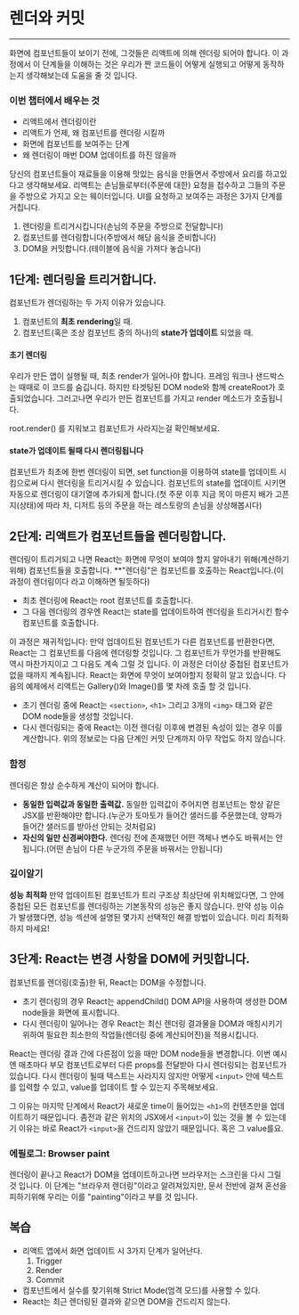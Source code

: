 # 렌더와 커밋
---
화면에 컴포넌트들이 보이기 전에, 그것들은 리액트에 의해 렌더링 되어야 합니다. 이 과정에서 이 단계들을 이해하는 것은 우리가 짠 코드들이 어떻게 실행되고 어떻게 동작하는지 생각해보는데 도움을 줄 것 입니다. 

### 이번 챕터에서 배우는 것
- 리액트에서 렌더링이란
- 리액트가 언제, 왜 컴포넌트를 렌더링 시킬까 
- 화면에 컴포넌트를 보여주는 단계
- 왜 렌더링이 매번 DOM 업데이트를 하진 않을까

당신의 컴포넌트들이 재료들을 이용해 맛있는 음식을 만들면서 주방에서 요리를 하고있다고 생각해보세요. 리액트는 손님들로부터(주문에 대한) 요청을 접수하고 그들의 주문을 주방으로 가지고 오는 웨이터입니다. UI를 요청하고 보여주는 과정은 3가지 단계를 거칩니다.
1. 렌더링을 트리거시킵니다(손님의 주문을 주방으로 전달합니다)
2. 컴포넌트를 렌더링합니다(주방에서 해당 음식을 준비합니다) 
3. DOM을 커밋합니다.(테이블에 음식을 가져다 놓습니다)

## 1단계: 렌더링을 트리거합니다.
컴포넌트가 렌더링하는 두 가지 이유가 있습니다.
1. 컴포넌트의 **최초 rendering**일 때.
2. 컴포넌트(혹은 조상 컴포넌트 중의 하나)의 **state가 업데이트** 되었을 때. 

#### 초기 렌더링
우리가 만든 앱이 실행될 때, 최초 render가 일어나야 합니다. 프레임 워크나 샌드박스는 때때로 이 코드를 숨깁니다. 하지만 타겟팅된 DOM node와 함께 createRoot가 호출되었습니다. 그러고나면 우리가 만든 컴포넌트를 가지고 render 메소드가 호출됩니다.

root.render() 를 지워보고 컴포넌트가 사라지는걸 확인해보세요.

#### state가 업데이트 될때 다시 렌더링됩니다
컴포넌트가 최초에 한번 렌더링이 되면, set function을 이용하여 state를 업데이트 시킴으로써 다시 렌더링을 트리거시킬 수 있습니다. 컴포넌트의 state를 업데이트 시키면 자동으로 렌더링이 대기열에 추가되게 합니다.(첫 주문 이후 지금 목이 마른지 배가 고픈지(상태)에 따라 차, 디저트 등의 주문을 하는 레스토랑의 손님을 상상해봅시다)

## 2단계: 리액트가 컴포넌트들을 렌더링합니다.
렌더링이 트리거되고 나면 React는 화면에 무엇이 보여야 할지 알아내기 위해(계산하기 위해) 컴포넌트들을 호출합니다. **"렌더링"은 컴포넌트를 호출하는 React입니다.(이 과정이 렌더링이다 라고 이해하면 될듯하다)
- 최초 렌더링에 React는 root 컴포넌트를 호출합니다.
- 그 다음 렌더링의 경우엔 React는 state를 업데이트하여 렌더링을 트리거시킨 함수 컴포넌트를 호출합니다.

이 과정은 재귀적입니다: 만약 업데이트된 컴포넌트가 다른 컴포넌트를 반환한다면, React는 그 컴포넌트를 다음에 렌더링할 것입니다. 그 컴포넌트가 무언가를 반환해도 역시 마찬가지이고 그 다음도 계속 그럴 것 입니다. 이 과정은 더이상 중첩된 컴포넌트가 없을 때까지 계속됩니다. React는 화면에 무엇이 보여야할지 정확히 알고 있습니다.
다음의 예제에서 리액트는 Gallery()와 Image()를 몇 차례 호출 할 것 입니다.

- 초기 렌더링 중에 React는 `<section>`, `<h1>` 그리고 3개의 `<img>` 태그와 같은 DOM node들을 생성할 것입니다.
- 다시 렌더링되는 중에 React는 이전 렌더링 이후에 변경된 속성이 있는 경우 이를 계산합니다. 위의 정보로는 다음 단계인 커밋 단계까지 아무 작업도 하지 않습니다.  

### 함정
렌더링은 항상 순수하게 계산이 되어야 합니다.
- **동일한 입력값과 동일한 출력값.** 동일한 입력값이 주어지면 컴포넌트는 항상 같은 JSX를 반환해야만 합니다.(누군가 토마토가 들어간 샐러드를 주문했는데, 양파가 들어간 샐러드를 받아선 안되는 것처럼요)
- **자신의 일만 신경써야한다.** 렌더링 전에 존재했던 어떤 객체나 변수도 바꿔서는 안됩니다.(어떤 손님이 다른 누군가의 주문을 바꿔서는 안됩니다)

### 깊이알기
**성능 최적화**
만약 업데이트된 컴포넌트가 트리 구조상 최상단에 위치해있다면, 그 안에 중첩된 모든 컴포넌트를 렌더링하는 기본동작의 성능은 좋지 않습니다. 만약 성능 이슈가 발생했다면, 성능 섹션에 설명된 몇가지 선택적인 해결 방법이 있습니다. 미리 최적화하지 마세요!

## 3단계: React는 변경 사항을 DOM에 커밋합니다.
컴포넌트를 렌더링(호출)한 뒤, React는 DOM을 수정합니다.
- 초기 렌더링의 경우 React는 appendChild() DOM API을 사용하여 생성한 DOM node들을 화면에 표시합니다.
- 다시 렌더링이 일어나는 경우 React는 최신 렌더링 결과물을 DOM과 매칭시키기 위하여 필요한 최소한의 작업들(렌더링 중에 계산되어진)을 적용시킵니다.

React는 렌더링 결과 간에 다른점이 있을 때만 DOM node들을 변경합니다. 이번 예시엔 매초마다 부모 컴포넌트로부터 다른 props를 전달받아 다시 렌더링되는 컴포넌트가 있습니다. 다시 렌더링이 될때 텍스트는 사라지지 않지만 어떻게 `<input>` 안에 텍스트를 입력할 수 있고, value를 업데이트 할 수 있는지 주목해보세요.  

그 이유는 마지막 단계에서 React가 새로운 time이 들어있는 `<h1>`의 컨텐츠만을 업데이트하기 때문입니다. 좀전과 같은 위치의 JSX에서 `<input>`이 있는 것을 볼 수 있는데 기 이유는 바로 React가 `<input>`을 건드리지 않았기 때문입니다. 혹은 그 value를요. 

### 에필로그: Browser paint 
렌더링이 끝나고 React가 DOM을 업데이트하고나면 브라우저는 스크린을 다시 그릴 것 입니다. 이 단계는 "브라우저 렌더링"이라고 알려져있지만, 문서 전반에 걸쳐 혼선을 피하기위해 우리는 이를 "painting"이라고 부를 것 입니다.

## 복습
- 리액트 앱에서 화면 업데이트 시 3가지 단계가 일어난다.
    1. Trigger
    2. Render
    3. Commit
- 컴포넌트에서 실수를 찾기위해 Strict Mode(엄격 모드)를 사용할 수 있다.
- React는 최근 렌더링된 결과와 같으면 DOM을 건드리지 않는다.

<!-- trigger가 "유발시킨다"로 의역하면 딱딱하게 들려서 걍 트리거라고 썼다 -->
<!-- commit: 변경을 기록하는 이력-->